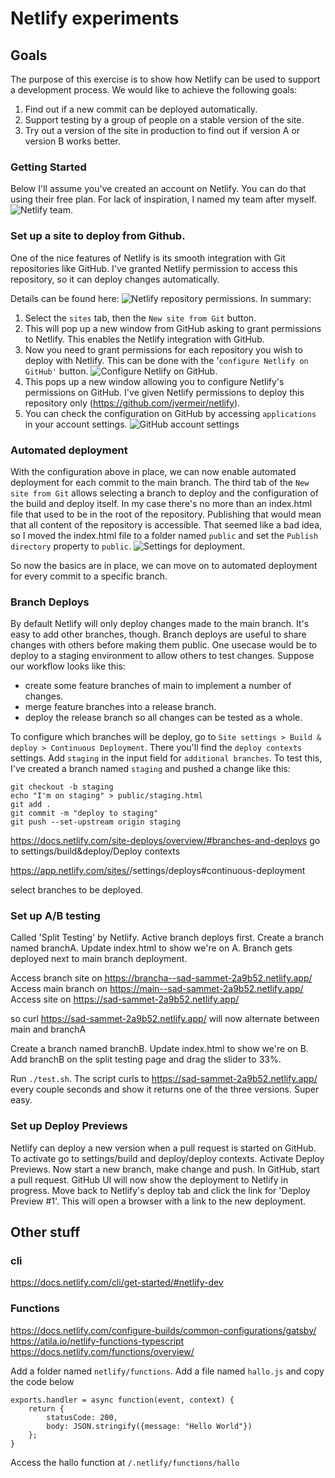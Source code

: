 # Netlify experiments

## Goals 

The purpose of this exercise is to show how Netlify can be used to support a development process. 
We would like to achieve the following goals:

1. Find out if a new commit can be deployed automatically.
1. Support testing by a group of people on a stable version of the site. 
1. Try out a version of the site in production to find out if version A or version B works better. 

### Getting Started 

Below I'll assume you've created an account on Netlify. You can do that using their free plan. For lack of inspiration, I named my team after myself.
![Netlify team](https://github.com/jvermeir/netlify/images/TeamSetup.png "Team Setup").

### Set up a site to deploy from Github.

One of the nice features of Netlify is its smooth integration with Git repositories like GitHub. I've granted Netlify permission to access this repository, so it can deploy changes automatically.

Details can be found here: ![Netlify repository permissions](https://docs.netlify.com/configure-builds/repo-permissions-linking/ "Netlify repository permissions").
In summary:

1. Select the `sites` tab, then the `New site from Git` button.
1. This will pop up a new window from GitHub asking to grant permissions to Netlify. This enables the Netlify integration with GitHub. 
1. Now you need to grant permissions for each repository you wish to deploy with Netlify. This can be done with the '`configure Netlify on GitHub'` button.
   ![Configure Netlify on GitHub](https://github.com/jvermeir/netlify/images/NetlifyOnGitHubConfig.png "Configure Netlify on GitHub").
1. This pops up a new window allowing you to configure Netlify's permissions on GitHub. I've given Netlify permissions to deploy this repository only (https://github.com/jvermeir/netlify).
1. You can check the configuration on GitHub by accessing `applications` in your account settings.
![GitHub account settings](https://github.com/jvermeir/netlify/images/NetlifyOnGitHubConfig.png "GitHub account settings")

### Automated deployment

With the configuration above in place, we can now enable automated deployment for each commit to the main branch. The third tab of the `New site from Git` allows selecting a branch to deploy and the configuration of the build and deploy itself.
In my case there's no more than an index.html file that used to be in the root of the repository. Publishing that would mean that all content of the repository is accessible. That seemed like a bad idea, so
I moved the index.html file to a folder named `public` and set the `Publish directory` property to `public`.
![Settings for deployment](https://github.com/jvermeir/netlify/images/DeploySettings.png "Settings for deployment").

So now the basics are in place, we can move on to automated deployment for every commit to a specific branch.

### Branch Deploys

By default Netlify will only deploy changes made to the main branch. It's easy to add other branches, though. 
Branch deploys are useful to share changes with others before making them public. One usecase would be to deploy to a staging environment to allow others to test changes. 
Suppose our workflow looks like this:
- create some feature branches of main to implement a number of changes.  
- merge feature branches into a release branch.
- deploy the release branch so all changes can be tested as a whole.

To configure which branches will be deploy, go to `Site settings > Build & deploy > Continuous Deployment`. There you'll find the `deploy contexts` settings. Add `staging` in the input field for `additional branches`. 
To test this, I've created a branch named `staging` and pushed a change like this:

```
git checkout -b staging
echo "I'm on staging" > public/staging.html
git add .
git commit -m "deploy to staging"
git push --set-upstream origin staging
```

https://docs.netlify.com/site-deploys/overview/#branches-and-deploys
go to settings/build&deploy/Deploy contexts

https://app.netlify.com/sites/<your site here>/settings/deploys#continuous-deployment

select branches to be deployed. 

### Set up A/B testing 

Called 'Split Testing' by Netlify.
Active branch deploys first.
Create a branch named branchA. Update index.html to show we're on A. Branch gets deployed next to main branch deployment.

Access branch site on https://brancha--sad-sammet-2a9b52.netlify.app/
Access main branch on https://main--sad-sammet-2a9b52.netlify.app/
Access site on https://sad-sammet-2a9b52.netlify.app/

so curl https://sad-sammet-2a9b52.netlify.app/ will now alternate between main and branchA 

Create a branch named branchB. Update index.html to show we're on B.
Add branchB on the split testing page and drag the slider to 33%. 

Run `./test.sh`. The script curls to https://sad-sammet-2a9b52.netlify.app/ every couple seconds and show it returns one of the three versions. 
Super easy. 

### Set up Deploy Previews

Netlify can deploy a new version when a pull request is started on GitHub. To activate go to settings/build and deploy/deploy contexts.
Activate Deploy Previews. Now start a new branch, make change and push. In GitHub, start a pull request.
GitHub UI will now show the deployment to Netlify in progress. 
Move back to Netlify's deploy tab and click the link for 'Deploy Preview #1'. This will open a browser with a link to the new deployment. 


## Other stuff 

### cli 

https://docs.netlify.com/cli/get-started/#netlify-dev

### Functions

https://docs.netlify.com/configure-builds/common-configurations/gatsby/
https://atila.io/netlify-functions-typescript
https://docs.netlify.com/functions/overview/

Add a folder named `netlify/functions`.
Add a file named `hallo.js` and copy the code below

```
exports.handler = async function(event, context) {
    return {
        statusCode: 200,
        body: JSON.stringify({message: "Hello World"})
    };
}
```

Access the hallo function at `/.netlify/functions/hallo`